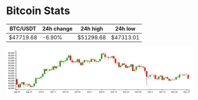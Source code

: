 # Bitcoin Stats

BTC/USDT|24h change|24h high|24h low|
|---|---|---|---|
|$47719.68|-6.90%|$51298.68|$47313.01|

<img src="./chart.svg">
